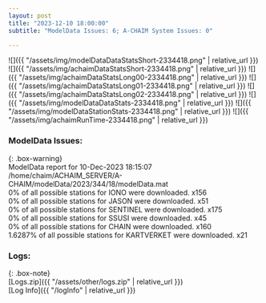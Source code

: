 ```yaml
---
layout: post
title: "2023-12-10 18:00:00"
subtitle: "ModelData Issues: 6; A-CHAIM System Issues: 0"

---
```


![]({{ "/assets/img/modelDataDataStatsShort-2334418.png" | relative_url }})
![]({{ "/assets/img/achaimDataStatsShort-2334418.png" | relative_url }})
![]({{ "/assets/img/achaimDataStatsLong00-2334418.png" | relative_url }})
![]({{ "/assets/img/achaimDataStatsLong01-2334418.png" | relative_url }})
![]({{ "/assets/img/achaimDataStatsLong02-2334418.png" | relative_url }})
![]({{ "/assets/img/modelDataDataStats-2334418.png" | relative_url }})
![]({{ "/assets/img/modelDataStationStats-2334418.png" | relative_url }})
![]({{ "/assets/img/achaimRunTime-2334418.png" | relative_url }})


### ModelData Issues:  
  
{: .box-warning}  
 ModelData report for 10-Dec-2023 18:15:07   
 /home/chaim/ACHAIM_SERVER/A-CHAIM/modelData/2023/344/18/modelData.mat   
 0% of all possible stations for IONO were downloaded. x156   
 0% of all possible stations for JASON were downloaded. x51   
 0% of all possible stations for SENTINEL were downloaded. x175   
 0% of all possible stations for SSUSI were downloaded. x45   
 0% of all possible stations for CHAIN were downloaded. x160   
 1.6287% of all possible stations for KARTVERKET were downloaded. x21   
  


### Logs:  
  
{: .box-note}  
[Logs.zip]({{ "/assets/other/logs.zip" | relative_url }})  
[Log Info]({{ "/logInfo" | relative_url }})  
